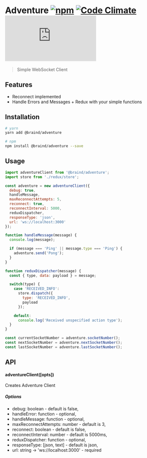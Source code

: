 # Adventure [![npm](https://img.shields.io/npm/v/@braind/adventure.svg)](http://npmjs.com/package/@braind/adventure) [![Code Climate](https://codeclimate.com/github/braind/adventure/badges/gpa.svg)](https://codeclimate.com/github/braind/adventure) [![gzip size](http://img.badgesize.io/https://unpkg.com/@braind/adventure/lib/index.js?compression=gzip&label=gzip%20size)]()
> Simple WebSocket Client

## Features
- Reconnect implemented
- Handle Errors and Messages + Redux with your simple functions

## Installation
```bash
# yarn
yarn add @braind/adventure

# npm
npm install @braind/adventure --save
```

## Usage
```js
import adventureClient from '@braind/adventure';
import store from './redux/store';

const adventure = new adventureClient({
  debug: true,
  handleMessage,
  maxReconnectAttempts: 5,
  reconnect: true,
  reconnectInterval: 5000,
  reduxDispatcher,
  responseType: 'json',
  url: 'ws://localhost:3000'
});

function handleMessage(message) {
  console.log(message);

  if (message === 'Ping' || message.type === 'Ping') {
    adventure.send('Pong');
  }
}

function reduxDispatcher(message) {
  const { type, data: payload } = message;

  switch(type) {
    case 'RECEIVED_INFO':
      store.dispatch({
        type: 'RECEIVED_INFO',
        payload
      });

    default:
      console.log('Received unspecified action type');
  }
}

const currentSocketNumber = adventure.socketNumber();
const nextSocketNumber = adventure.nextSocketNumber();
const lastSocketNumber = adventure.lastSocketNumber();
```

## API

#### adventureClient([opts])
Creates Adventure Client

##### Options
- debug: boolean - default is false,
- handleError: function - optional,
- handleMessage: function - optional,
- maxReconnectAttempts: number - default is 3,
- reconnect: boolean - default is false,
- reconnectInterval: number - default is 5000ms,
- reduxDispatcher: function - optional,
- responseType: [json, text] - default is json,
- url: string -> 'ws://localhost:3000' - required

